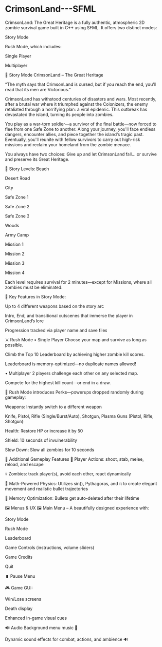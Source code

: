 # CrimsonLand---SFML
CrimsonLand: The Great Heritage is a fully authentic, atmospheric 2D zombie survival game built in C++ using SFML. It offers two distinct modes:

Story Mode

Rush Mode, which includes:

Single Player

Multiplayer

📘 Story Mode
CrimsonLand – The Great Heritage

“The myth says that CrimsonLand is cursed, but if you reach the end, you'll read that its men are Victorious.”

CrimsonLand has withstood centuries of disasters and wars. Most recently, after a brutal war where it triumphed against the Colonizers, the enemy retaliated through a horrifying plan: a viral epidemic. This outbreak has devastated the island, turning its people into zombies.

You play as a war-torn soldier—a survivor of the final battle—now forced to flee from one Safe Zone to another. Along your journey, you'll face endless dangers, encounter allies, and piece together the island’s tragic past. Eventually, you'll reunite with fellow survivors to carry out high-risk missions and reclaim your homeland from the zombie menace.

You always have two choices:
Give up and let CrimsonLand fall... or survive and preserve its Great Heritage.

📍 Story Levels:
Beach

Desert Road

City

Safe Zone 1

Safe Zone 2

Safe Zone 3

Woods

Army Camp

Mission 1

Mission 2

Mission 3

Mission 4

Each level requires survival for 2 minutes—except for Missions, where all zombies must be eliminated.

🎯 Key Features in Story Mode:

Up to 4 different weapons based on the story arc

Intro, End, and transitional cutscenes that immerse the player in CrimsonLand’s lore

Progression tracked via player name and save files

⚔️ Rush Mode
• Single Player
Choose your map and survive as long as possible.

Climb the Top 10 Leaderboard by achieving higher zombie kill scores.

Leaderboard is memory-optimized—no duplicate names allowed!

• Multiplayer
2 players challenge each other on any selected map.

Compete for the highest kill count—or end in a draw.

🎁 Rush Mode introduces Perks—powerups dropped randomly during gameplay:

Weapons: Instantly switch to a different weapon

Knife, Pistol, Rifle (Single/Burst/Auto), Shotgun, Plasma Guns (Pistol, Rifle, Shotgun)

Health: Restore HP or increase it by 50

Shield: 10 seconds of invulnerability

Slow Down: Slow all zombies for 10 seconds

🧠 Additional Gameplay Features
🎯 Player Actions: shoot, stab, melee, reload, and escape

💀 Zombies: track player(s), avoid each other, react dynamically

🧮 Math-Powered Physics: Utilizes sin(), Pythagoras, and π to create elegant movement and realistic bullet trajectories

🧹 Memory Optimization: Bullets get auto-deleted after their lifetime

🖼️ Menus & UX
🖼️ Main Menu – A beautifully designed experience with:

Story Mode

Rush Mode

Leaderboard

Game Controls (instructions, volume sliders)

Game Credits

Quit

⏸️ Pause Menu

🎮 Game GUI:

Win/Lose screens

Death display

Enhanced in-game visual cues

🔊 Audio
Background menu music 🎵

Dynamic sound effects for combat, actions, and ambience 🔊
